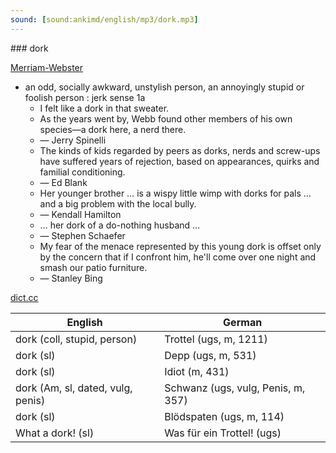 ```yaml
---
sound: [sound:ankimd/english/mp3/dork.mp3]
---
```


\### dork

[Merriam-Webster](https://www.merriam-webster.com/dictionary/dork)

- an odd, socially awkward, unstylish person, an annoyingly stupid or foolish person : jerk sense 1a
    - I felt like a dork in that sweater.
    - As the years went by, Webb found other members of his own species—a dork here, a nerd there.
    - — Jerry Spinelli
    - The kinds of kids regarded by peers as dorks, nerds and screw-ups have suffered years of rejection, based on appearances, quirks and familial conditioning.
    - — Ed Blank
    - Her younger brother … is a wispy little wimp with dorks for pals … and a big problem with the local bully.
    - — Kendall Hamilton
    - … her dork of a do-nothing husband …
    - — Stephen Schaefer
    - My fear of the menace represented by this young dork is offset only by the concern that if I confront him, he'll come over one night and smash our patio furniture.
    - — Stanley Bing

[dict.cc](https://www.dict.cc/dork)

| English        | German       |
| -------------- | ------------ |
| dork (coll, stupid, person) | Trottel (ugs, m, 1211) |
| dork (sl) | Depp (ugs, m, 531) |
| dork (sl) | Idiot (m, 431) |
| dork (Am, sl, dated, vulg, penis) | Schwanz (ugs, vulg, Penis, m, 357) |
| dork (sl) | Blödspaten (ugs, m, 114) |
| What a dork! (sl) | Was für ein Trottel! (ugs) |
